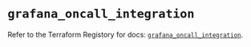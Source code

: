 # `grafana_oncall_integration`

Refer to the Terraform Registory for docs: [`grafana_oncall_integration`](https://registry.terraform.io/providers/grafana/grafana/3.16.0/docs/resources/oncall_integration).
